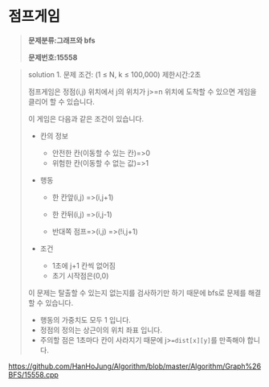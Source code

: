 # 점프게임

> **문제분류:그래프와 bfs**
>
> **문제번호:15558**

> solution 1.
> 문제 조건:  (1 ≤ N, k ≤ 100,000)
> 제한시간:2초
>
> 점프게임은 정점(i,j) 위치에서 j의 위치가 j>=n 위치에 도착할 수 있으면 게임을 클리어 할 수 있습니다.
>
> 이 게임은 다음과 같은 조건이 있습니다.
>
> - 칸의 정보
>
>   - 안전한 칸(이동할 수 있는 칸)=>0
>   - 위험한 칸(이동할 수 없는 값)=>1
>
> - 행동
>
>   - 한 칸앞(i,j) =>(i,j+1)
>
>   - 한 칸뒤(i,j) =>(i,j-1)
>
>   - 반대쪽 점프=>(i,j) =>(!i,j+1)
>
>     
>
> - 조건
>
>   - 1초에 j+1 칸씩 없어짐
>   - 초기 시작점은(0,0)
>
> 
>
> 이 문제는 탈출할 수 있는지 없는지를 검사하기만 하기 때문에 bfs로 문제를 해결할 수 있습니다.
>
> - 행동의 가중치도 모두 1 입니다.
> - 정점의 정의는 상근이의 위치 좌표 입니다.
> - 주의할 점은 1초마다 칸이 사라지기 때문에 j>`=dist[x][y]`를 만족해야 합니다.
>
> 

https://github.com/HanHoJung/Algorithm/blob/master/Algorithm/Graph%26BFS/15558.cpp












